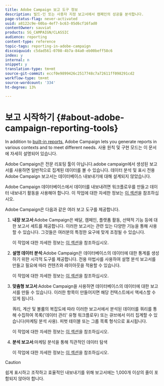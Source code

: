 ```yaml
---
title: Adobe Campaign 보고 도구 정보
description: 빌드-인 또는 사용자 지정 보고서에서 캠페인의 성공을 분석합니다.
page-status-flag: never-activated
uuid: a8122c9e-60ba-4ef7-bc63-05d6cf16fad0
contentOwner: sauviat
products: SG_CAMPAIGN/CLASSIC
audience: reporting
content-type: reference
topic-tags: reporting-in-adobe-campaign
discoiquuid: c5dad561-0708-4b7a-84a0-eb00beff58c6
index: y
internal: n
snippet: y
translation-type: tm+mt
source-git-commit: eccf0e9899426c2517748c7a72611ff098291cd2
workflow-type: tm+mt
source-wordcount: '334'
ht-degree: 13%

---
```



# 보고 시작하기 {#about-adobe-campaign-reporting-tools}

In addition to [built-in reports](../../reporting/using/about-campaign-built-in-reports.md), Adobe Campaign lets you generate reports in various contexts and to meet different needs. 사용 원칙 및 구현 모드는 이 문서에 자세히 설명되어 있습니다.

Adobe Campaign은 전문 리포팅 툴이 아닙니다.adobe campaign에서 생성된 보고서를 사용하면 일반적으로 집계된 데이터를 볼 수 있습니다. 데이터 분석 및 표시 전용 Adobe Campaign 보고서는 데이터베이스 내보내기에 대해 설계되지 않았습니다.

Adobe Campaign 데이터베이스에서 데이터를 내보내려면 워크플로우를 만들고 데이터 내보내기 활동을 사용해야 합니다. 이 작업에 대한 자세한 정보는 [이 섹션](../../workflow/using/about-action-activities.md)을 참조하십시오.

Adobe Campaign은 다음과 같은 여러 보고 도구를 제공합니다.

1. **내장 보고서**:Adobe Campaign은 배달, 캠페인, 플랫폼 활동, 선택적 기능 등에 대한 보고서 세트를 제공합니다. 이러한 보고서는 관련 있는 다양한 기능을 통해 사용할 수 있습니다. 그것들은 여러분의 특정한 요구에 맞게 조정될 수 있습니다.

   이 작업에 대한 자세한 정보는 [이 섹션](../../reporting/using/about-campaign-built-in-reports.md)을 참조하십시오.

1. **설명 데이터 분석**:Adobe Campaign은 데이터베이스의 데이터에 대한 통계를 생성하기 위한 시각적 도구를 제공합니다. 전용 마법사를 사용하여 설명 분석 보고서를 만들고 필요에 따라 컨텐츠와 레이아웃을 적용할 수 있습니다.

   이 작업에 대한 자세한 정보는 [이 섹션](../../reporting/using/about-descriptive-analysis.md)을 참조하십시오.

1. **맞춤형 보고서**:Adobe Campaign을 사용하면 데이터베이스의 데이터에 대한 보고서를 만들 수 있습니다. 이러한 항목이 만들어지면 해당 컨텍스트에서 액세스할 수 있게 됩니다.

   쿼리, 계산 및 볼륨의 복잡도에 따라 이러한 보고서에서 분석된 데이터를 쿼리를 통해 수집하여 목록(&#39;데이터 관리&#39; 유형 워크플로우) 또는 큐브에서 미리 집계할 수 있습니다(마케팅 분석 사용). 피벗 테이블 또는 그룹 목록 형식으로 표시됩니다.

   이 작업에 대한 자세한 정보는 [이 섹션](../../reporting/using/about-reports-creation-in-campaign.md)을 참조하십시오.

1. **분석 보고서**:마케팅 분석을 통해 직관적인 데이터 탐색

   이 작업에 대한 자세한 정보는 [이 섹션](../../reporting/using/about-cubes.md)을 참조하십시오.

>[!CAUTION]
>
>쉽게 표시하고 조작하고 효율적인 내보내기를 위해 보고서에는 1,000개 이상의 줄이 포함되지 않아야 합니다.